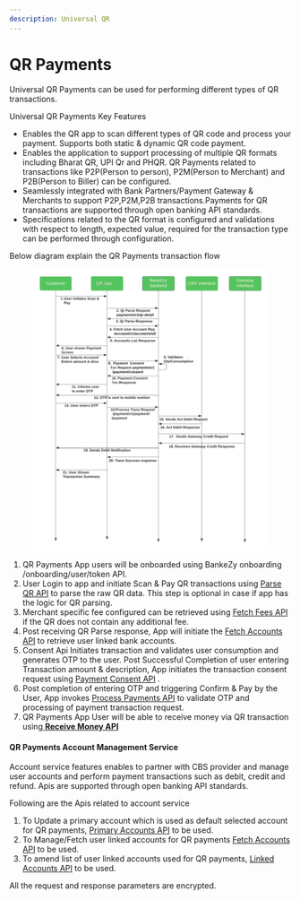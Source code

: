 ```yaml
---
description: Universal QR
---
```


# QR Payments

Universal QR Payments can be used for performing different types of QR transactions.

Universal QR Payments Key Features

* Enables the QR app to scan different types of QR code and process your payment. Supports both static & dynamic QR code payment.
* Enables the application to support processing of multiple QR formats including Bharat QR, UPI Qr and PHQR. QR Payments related to transactions like P2P(Person to person), P2M(Person to Merchant) and P2B(Person to Biller) can be configured.
* Seamlessly integrated with Bank Partners/Payment Gateway & Merchants to support P2P,P2M,P2B transactions.Payments for QR transactions are supported through open banking API standards.
* Specifications related to the QR format is configured and validations with respect to length, expected value, required for the transaction type can be performed through configuration.

Below diagram explain the QR Payments transaction flow

<figure><img src="../../../../.gitbook/assets/QR Payments Transaction Flow.png" alt=""><figcaption></figcaption></figure>

1. QR Payments App users will be onboarded using BankeZy onboarding /onboarding/user/token API.
2. User Login to app and initiate Scan & Pay QR transactions using [Parse QR API](api-specification/parse-qr.md) to parse the raw QR data. This step is optional in case if app has the logic for QR parsing.
3. Merchant specific fee configured can be retrieved using [Fetch Fees API](api-specification/fetch-fees-api.md) if the QR does not contain any additional fee.
4. Post receiving QR Parse response, App will initiate the [Fetch Accounts API](account-services/api-specification/fetch-accounts-api.md) to retrieve user linked bank accounts.
5. Consent Api Initiates transaction and validates user consumption and generates OTP to the user. Post Successful Completion of user entering Transaction amount & description, App initiates the transaction consent request using [Payment Consent API](api-specification/payment-consent-api.md) .
6. Post completion of entering OTP and triggering Confirm & Pay by the User, App invokes [Process Payments API](api-specification/customer-debit-host.md) to validate OTP  and processing of payment transaction request.&#x20;
7. QR Payments App User will be able to receive money via QR transaction using[ **Receive Money API**](api-specification/customer-credit-gateway.md)

#### QR Payments Account Management Service

Account service features enables to partner with CBS provider and manage user accounts and perform payment transactions such as debit, credit and refund. Apis are supported through open banking API standards.

Following are the Apis related to account service

1. To Update a primary account which is used as default selected account for QR payments, [Primary Accounts API](account-services/api-specification/primary-accounts-api.md) to be used.
2. To Manage/Fetch user linked accounts for QR payments [Fetch Accounts API](account-services/api-specification/fetch-accounts-api.md) to be used.
3. To amend list of user linked accounts used for QR payments, [Linked Accounts API](account-services/api-specification/linkedaccounts-api.md) to be used.

All the request and response parameters are encrypted.
